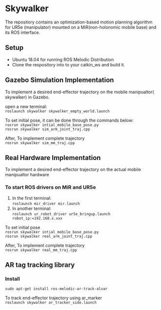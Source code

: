 # Skywalker
The repository contains an optimization-based motion planning algorithm for UR5e (manipulator) mounted on a MiR(non-holonomic mobile base) and its ROS interface.

## Setup
* Ubuntu 18.04 for running ROS Melodic Distribution
* Clone the respository into to your catkin_ws and build it.
## Gazebo Simulation Implementation
To implement a desired end-effector trajectory on the mobile manipualtor( skywalker) in Gazebo.

open a new terminal: <br/>
``` roslaunch skywalker skywalker_empty_world.launch ```

To set initial pose, it can be done through the commands below:
<br />
``` rosrun skywalker intial_mobile_base_pose.py ```
<br />
``` rosrun skywalker sim_arm_joint_traj.cpp ```
<br/>

After, To implement complete trajectory 
<br />
``` rosrun skywalker sim_mm_traj.cpp ```
<br />
## Real Hardware Implementation
To implement a desired end-effector trajectory on the actual mobile manipualtor hardware

### To start ROS drivers on MiR and UR5e 
1. In the first terminal: <br/>
``` roslaunch mir_driver mir.launch ```
2. In another terminal: <br />
``` roslaunch ur_robot_driver ur5e_bringup.launch robot_ip:=192.168.x.xxx ```

To set initial pose
<br />
``` rosrun skywalker intial_mobile_base_pose.py ```
<br />
``` rosrun skywalker real_arm_joint_traj.cpp ```
<br/>

After, To implement complete trajectory 
<br />
``` rosrun skywalker real_mm_traj.cpp ```
<br />
## AR tag tracking library
### Install
``` sudo apt-get install ros-melodic-ar-track-alvar ```
<br />

To track end-effector trajectory using ar_marker <br />
``` roslaunch skywalker ar_tracker_side.launch ```

